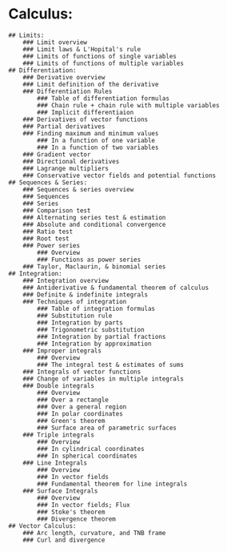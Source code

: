 # Calculus:
	## Limits:
		### Limit overview
		### Limit laws & L'Hopital's rule
		### Limits of functions of single variables
		### Limits of functions of multiple variables
	## Differentiation:
		### Derivative overview
		### Limit definition of the derivative
		### Differentiation Rules
			### Table of differentiation formulas
			### Chain rule + chain rule with multiple variables
			### Implicit differentiaion
		### Derivatives of vector functions
		### Partial derivatives
		### Finding maximum and minimum values
			### In a function of one variable
			### In a function of two variables
		### Gradient vector
		### Directional derivatives
		### Lagrange multipliers
		### Conservative vector fields and potential functions
	## Sequences & Series:
		### Sequences & series overview
		### Sequences
		### Series
		### Comparison test
		### Alternating series test & estimation
		### Absolute and conditional convergence
		### Ratio test
		### Root test
		### Power series
			### Overview
			### Functions as power series
		### Taylor, Maclaurin, & binomial series
	## Integration:
		### Integration overview
		### Antiderivative & fundamental theorem of calculus
		### Definite & indefinite integrals
		### Techniques of integration
			### Table of integration formulas
			### Substitution rule
			### Integration by parts
			### Trigonometric substitution
			### Integration by partial fractions
			### Integration by approximation
		### Improper integrals
			### Overview
			### The integral test & estimates of sums
		### Integrals of vector functions
		### Change of variables in multiple integrals
		### Double integrals
			### Overview
			### Over a rectangle
			### Over a general region
			### In polar coordinates
			### Green's theorem
			### Surface area of parametric surfaces
		### Triple integrals
			### Overview
			### In cylindrical coordinates
			### In spherical coordinates
		### Line Integrals
			### Overview
			### In vector fields
			### Fundamental theorem for line integrals
		### Surface Integrals
			### Overview
			### In vector fields; Flux
			### Stoke's theorem
			### Divergence theorem
	## Vector Calculus:
		### Arc length, curvature, and TNB frame
		### Curl and divergence
